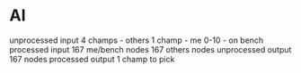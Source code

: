 # AI
unprocessed input
4 champs - others
1 champ - me
0-10 - on bench
processed input
167 me/bench nodes
167 others nodes
unprocessed output
167 nodes
processed output
1 champ to pick